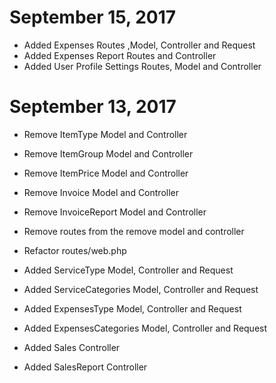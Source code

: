 
# September 15, 2017

* Added Expenses Routes ,Model, Controller and Request
* Added Expenses Report Routes and Controller
* Added User Profile Settings Routes, Model and Controller



# September 13, 2017

* Remove ItemType Model and Controller
* Remove ItemGroup Model and Controller
* Remove ItemPrice Model and Controller
* Remove Invoice Model and Controller
* Remove InvoiceReport Model and Controller
* Remove routes from the remove model and controller
* Refactor routes/web.php

* Added ServiceType Model, Controller and Request
* Added ServiceCategories Model, Controller and Request
* Added ExpensesType Model, Controller and Request
* Added ExpensesCategories Model, Controller and Request
* Added Sales Controller
* Added SalesReport Controller